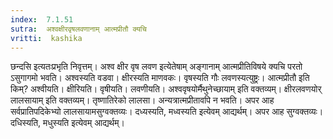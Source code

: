 ```yaml
---
index:  7.1.51
sutra:  अश्वक्षीरवृषलवणानाम् आत्मप्रीतौ क्यचि
vritti:  kashika 
---
```


छन्दसि इत्यतःप्रभृति निवृत्तम्। अश्व क्षीर वृष लवण इत्येतेषाम् अङ्गानाम् आत्मप्रीतिविषये क्यचि परतो ऽसुगागमो भवति। अश्वस्यति वडवा। क्षीरस्यति माणवकः। वृषस्यति गौः लवणस्यत्युष्ट्रः। आत्मप्रीतौ इति किम्? अश्वीयति। क्षीरियति। वृषीयति। लवणीयति। अश्ववृषयोर्मैथुनेच्छायाम् इति वक्तव्यम्। क्षीरलवणयोर् लालसायाम् इति वक्तव्यम्। तृष्णातिरेको लालसा। अन्यत्रात्मप्रीतावपि न भवति। अपर आह सर्वप्रातिपदिकेभ्यो लालसायामसुग्वक्तव्यः। दध्यस्यति, मध्वस्यति इत्येवम् आद्यर्थम्। अपर आह सुग्वक्तव्यः। दधिस्यति, मधुस्यति इत्येवम् आद्यर्थम्।

